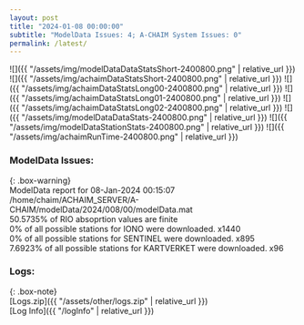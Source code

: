 ```yaml
---
layout: post
title: "2024-01-08 00:00:00"
subtitle: "ModelData Issues: 4; A-CHAIM System Issues: 0"
permalink: /latest/
---
```


![]({{ "/assets/img/modelDataDataStatsShort-2400800.png" | relative_url }})
![]({{ "/assets/img/achaimDataStatsShort-2400800.png" | relative_url }})
![]({{ "/assets/img/achaimDataStatsLong00-2400800.png" | relative_url }})
![]({{ "/assets/img/achaimDataStatsLong01-2400800.png" | relative_url }})
![]({{ "/assets/img/achaimDataStatsLong02-2400800.png" | relative_url }})
![]({{ "/assets/img/modelDataDataStats-2400800.png" | relative_url }})
![]({{ "/assets/img/modelDataStationStats-2400800.png" | relative_url }})
![]({{ "/assets/img/achaimRunTime-2400800.png" | relative_url }})


### ModelData Issues:  
  
{: .box-warning}  
 ModelData report for 08-Jan-2024 00:15:07   
 /home/chaim/ACHAIM_SERVER/A-CHAIM/modelData/2024/008/00/modelData.mat   
 50.5735% of RIO absoprtion values are finite   
 0% of all possible stations for IONO were downloaded. x1440   
 0% of all possible stations for SENTINEL were downloaded. x895   
 7.6923% of all possible stations for KARTVERKET were downloaded. x96   
  


### Logs:  
  
{: .box-note}  
[Logs.zip]({{ "/assets/other/logs.zip" | relative_url }})  
[Log Info]({{ "/logInfo" | relative_url }})  

